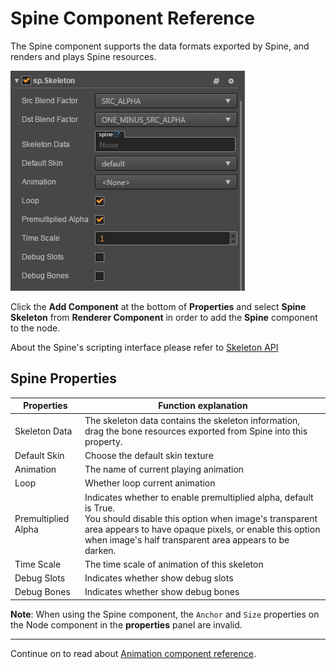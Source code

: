 # Spine Component Reference

The Spine component supports the data formats exported by Spine, and renders and plays Spine resources.

![spine](./spine/spine-properties.png)

Click the **Add Component** at the bottom of **Properties** and select **Spine Skeleton** from **Renderer Component** in order to add the **Spine** component to the node.

About the Spine's scripting interface please refer to [Skeleton API](../../../api/en/classes/Skeleton.html)

## Spine Properties

| Properties |   Function explanation
| ------------------ | ------------------ |
| Skeleton Data      | The skeleton data contains the skeleton information, drag the bone resources exported from Spine into this property.
| Default Skin       | Choose the default skin texture
| Animation          | The name of current playing animation
| Loop               | Whether loop current animation
| Premultiplied Alpha| Indicates whether to enable premultiplied alpha, default is True.<br>You should disable this option when image's transparent area appears to have opaque pixels, or enable this option when image's half transparent area appears to be darken.
| Time Scale         | The time scale of animation of this skeleton
| Debug Slots        | Indicates whether show debug slots
| Debug Bones        | Indicates whether show debug bones

**Note**: When using the Spine component, the `Anchor` and `Size` properties on the Node component in the **properties** panel are invalid.


---

Continue on to read about [Animation component reference](animation.md).
